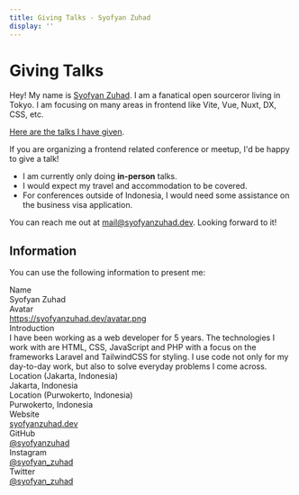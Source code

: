 ```yaml
---
title: Giving Talks - Syofyan Zuhad
display: ''
---
```


# Giving Talks

Hey! My name is [Syofyan Zuhad](/). I am a fanatical open sourceror living in Tokyo. I am focusing on many areas in frontend like Vite, Vue, Nuxt, DX, CSS, etc.

[Here are the talks I have given](/talks).

If you are organizing a frontend related conference or meetup, I'd be happy to give a talk!

- I am currently only doing **in-person** talks.
- I would expect my travel and accommodation to be covered.
- For conferences outside of Indonesia, I would need some assistance on the business visa application.

You can reach me out at [mail@syofyanzuhad.dev](mailto:talks@syofyanzuhad.dev). Looking forward to it!

## Information

You can use the following information to present me:

<div grid="~ cols-[max-content_1fr] gap-1">
  <div text-right pr2 op50 font-bold>Name</div>
  <TextCopy>Syofyan Zuhad</TextCopy>

  <div text-right pr2 op50 font-bold>Avatar</div>
  <div><a href="https://syofyanzuhad.dev/avatar.png" target="_blank">https://syofyanzuhad.dev/avatar.png</a></div>

  <div text-right pr2 op50 font-bold>Introduction</div>
  <TextCopy>I have been working as a web developer for 5 years. The technologies I work with are HTML, CSS, JavaScript and PHP with a focus on the frameworks Laravel and TailwindCSS for styling. I use code not only for my day-to-day work, but also to solve everyday problems I come across.</TextCopy>

  <div text-right pr2 op50 font-bold>Location (Jakarta, Indonesia)</div>
  <TextCopy>Jakarta, Indonesia</TextCopy>

  <div text-right pr2 op50 font-bold>Location (Purwokerto, Indonesia)</div>
  <TextCopy>Purwokerto, Indonesia</TextCopy>

  <!-- <div text-right pr2 op50 font-bold>Company</div>
  <TextCopy><a href="https://nuxtlabs.com/" target="_blank">NuxtLabs</a></TextCopy> -->

  <div text-right pr2 op50 font-bold>Website</div>
  <TextCopy><a href="https://syofyanzuhad.dev" target="_blank">syofyanzuhad.dev</a></TextCopy>

  <div text-right pr2 op50 font-bold>GitHub</div>
  <TextCopy><a href="https://github.com/syofyanzuhad" target="_blank">@syofyanzuhad</a></TextCopy>

  <div text-right pr2 op50 font-bold>Instagram</div>
  <TextCopy><a href="https://instagram.com/syofyan_zuhad" target="_blank">@syofyan_zuhad</a></TextCopy>

  <div text-right pr2 op50 font-bold>Twitter</div>
  <TextCopy><a href="https://twitter.com/syofyan_zuhad" target="_blank">@syofyan_zuhad</a></TextCopy>
</div>
